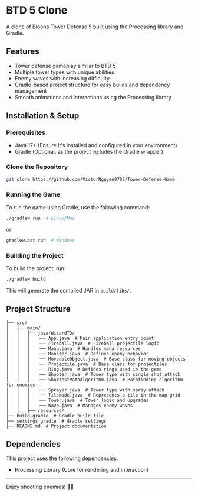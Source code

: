 # BTD 5 Clone

A clone of Bloons Tower Defense 5 built using the Processing library and Gradle.

## Features
- Tower defense gameplay similar to BTD 5
- Multiple tower types with unique abilities
- Enemy waves with increasing difficulty
- Gradle-based project structure for easy builds and dependency management
- Smooth animations and interactions using the Processing library

## Installation & Setup

### Prerequisites
- Java 17+ (Ensure it's installed and configured in your environment)
- Gradle (Optional, as the project includes the Gradle wrapper)

### Clone the Repository
```sh
git clone https://github.com/VictorNguyen0702/Tower-Defense-Game
```

### Running the Game
To run the game using Gradle, use the following command:
```sh
./gradlew run  # Linux/Mac
```
or
```sh
gradlew.bat run  # Windows
```

### Building the Project
To build the project, run:
```sh
./gradlew build
```
This will generate the compiled JAR in `build/libs/`.

## Project Structure
```
├── src/
│   ├── main/
│   │   ├── java/WizardTD/
│   │   │   ├── App.java  # Main application entry point
│   │   │   ├── Fireball.java  # Fireball projectile logic
│   │   │   ├── Mana.java  # Handles mana resources
│   │   │   ├── Monster.java  # Defines enemy behavior
│   │   │   ├── MoveableObject.java  # Base class for moving objects
│   │   │   ├── Projectile.java  # Base class for projectiles
│   │   │   ├── Ring.java  # Defines rings used in the game
│   │   │   ├── Shooter.java  # Tower type with single shot attack
│   │   │   ├── ShortestPathAlgorithm.java  # Pathfinding algorithm for enemies
│   │   │   ├── Sprayer.java  # Tower type with spray attack
│   │   │   ├── TileNode.java  # Represents a tile in the map grid
│   │   │   ├── Tower.java  # Tower logic and upgrades
│   │   │   ├── Wave.java  # Manages enemy waves
│   │   ├── resources/
├── build.gradle  # Gradle build file
├── settings.gradle  # Gradle settings
├── README.md  # Project documentation
```

## Dependencies
This project uses the following dependencies:
- Processing Library (Core for rendering and interaction)

---
Enjoy shooting enemies! 🎈🔥

